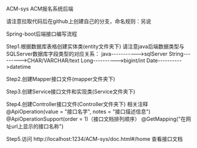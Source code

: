 ACM-sys
ACM报名系统后端

请注意拉取代码后在github上创建自己的分支，命名规则：另说

Spring-boot后端接口编写流程

Step1.根据数据库表格创建实体类(entity文件夹下)
请注意java后端数据类型与SQLServer数据库字段类型的对应关系：
java----------->sqlServer
String--------->CHAR/VARCHAR/text
Long---------->bigint/int
Date---------->datetime

Step2.创建Mapper接口文件(mapper文件夹下)

Step3.创建Service接口文件和实现类(Service文件夹下)

Step4.创建Controller接口文件(Controller文件夹下)
相关注释
@ApiOperation(value = "接口名字", notes = "接口描述信息")
@ApiOperationSupport(order = 1)（接口文档排列顺序）
@GetMapping("在网址url上显示的接口名称")

Step5.访问 http://localhost:1234/ACM-sys/doc.html#/home 查看接口文档